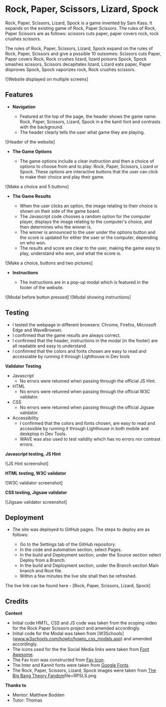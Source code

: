 

# Rock, Paper, Scissors, Lizard, Spock

Rock, Paper, Scissors, Lizard, Spock is a game invented by Sam Kass. It expands on the existing game of Rock, Paper Scissors. 
The rules of Rock, Paper Scissors are as follows: scissors cuts paper, paper covers rock, rock crushes scissors. 

The rules of Rock, Paper, Scissors, Lizard, Spock expand on the rules of Rock, Paper, Scissors and give a possible 10 outsomes: Scissors cuts Paper, Paper covers Rock, Rock crushes lizard, lizard poisons Spock, Spock smashes scissors, Scissors decapitates lizard, Lizard eats paper, Paper disproves Spock, Spock vaporizes rock, Rock crushes scissors. 

![Website displayed on multiple screens]

## Features 

- **Navigation**

  - Featured at the top of the page, the header shows the game name: Rock, Paper, Scissors, Lizard, Spock in a the kanit font and contrasts with the background. 
  - The header clearly tells the user what game they are playing. 

![Header of the website]

- **The Game Options**

  - The game options include a clear instruction and then a choice of options to choose from and to play: Rock, Paper, Scissors, Lizard or Spock. These options are interactive buttons that the user can click to make their choice and play their game. 

![Make a choice and 5 buttons]

- **The Game Results**

  - When the user clicks an option, the image relating to their choice is shown on their side of the game board. 
  - The Javascript code chooses a random option for the computer player, displays the image relating to the computer's choice, and then determines who the winner is. 
  - The winner is announced to the user under the options button and the score is updated for either the user or the computer, depending on who won. 
  - The results and score are clear to the user, making the game easy to play, understand who won, and what the score is.

![Make a choice, buttons and two pictures]

- **Instructions**

  - The instructions are in a pop-up modal which is featured in the footer of the website. 

![Modal before button pressed]
![Modal showing instructions]

## Testing 
  - I tested the webpage in different browsers: Chrome, Firefox, Microsoft Edge and WaveBrowser.
  - I confirmed that the game results are always correct.
  - I confirmed that the header, instructions in the modal (in the footer) are all readable and easy to understand. 
  - I confimred that the colors and fonts chosen are easy to read and accessiable by running it through Lighthouse in Dev tools

**Validator Testing**
- Javascript
  - No errors were retunred when passing through the official JS Hint.
- HTML 
  - No errors were retunred when passing through the official W3C validator.
- CSS 
  - No errors were retunred when passing through the official Jigsaw validator.
- Accessibility 
  - I confirmed that the colors and fonts chosen, are easy to read and accessible by running it through Lighthouse in both mobile and deskptop in Dev Tools.
  - WAVE was also used to test validity which has no errors nor contrast errors.


**Javascript testing, JS Hint**

![JS Hint screenshot]

**HTML testing, W3C validator**

![W3C valdiator screenshot]

**CSS testing, Jigsaw validator**

![Jigsaw validator screenshot]

## Deployment 
- The site was deployed to GitHub pages. The steps to deploy are as follows:

  - Go to the Settings tab of the GitHub repository.
  - In the code and automation section, select Pages.
  - In the build and Deployment section, under the Source section select Deploy from a Branch.
  - In the build and Deployment section, under the Branch section Main branch and Root file.
  - Within a few minutes the live site shall then be refreshed.

The live link can be found here - [Rock, Paper, Scissors, Lizard, Spock]

## Credits 

**Content**
- Initial code HMTL, CSS and JS code was taken from the scoping video for the Rock Paper Scissors project and amended accordingly. 
- Initial code for the Modal was taken from [W3Schools] (www.w3schools.com/howto/howto_css_modals.asp) and amended accordingly. 
- The icons used for the the Social Media links were taken from [Font Awesome](https://fontawesome.com/).
- The Fav Icon was constructed from [Fav Icon](https://favicon.io/).
- The Inter and Kannit fonts were taken from [Google Fonts](https://fonts.google.com/).
- The Rock, Paper, Scissors, Lizard, Spock images were taken from [The Big Bang Theory Fandom](https://bigbangtheory.fandom.com/wiki/Rock,_Paper,_Scissors,_Lizard,_Spock?)file=RPSLS.png

**Thanks to**

- Mentor: Matthew Bodden  
- Tutor: Thomas
 